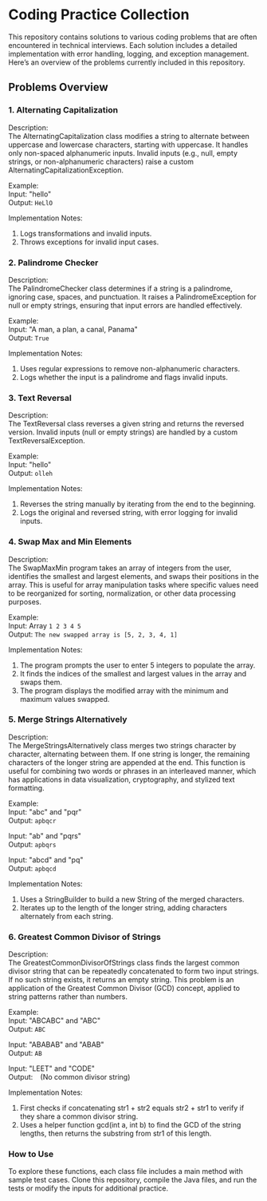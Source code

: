 # **Coding Practice Collection**
This repository contains solutions to various coding problems that are often encountered in technical interviews. Each solution includes a detailed implementation with error handling, logging, and exception management. Here’s an overview of the problems currently included in this repository.

## Problems Overview

### 1. Alternating Capitalization
Description:\
The AlternatingCapitalization class modifies a string to alternate between uppercase and lowercase characters, starting with uppercase. It handles only non-spaced alphanumeric inputs. Invalid inputs (e.g., null, empty strings, or non-alphanumeric characters) raise a custom AlternatingCapitalizationException.

Example:\
Input: "hello"\
Output: `HeLlO`

Implementation Notes:
1. Logs transformations and invalid inputs.
2. Throws exceptions for invalid input cases.

### 2. Palindrome Checker
Description:\
The PalindromeChecker class determines if a string is a palindrome, ignoring case, spaces, and punctuation. It raises a PalindromeException for null or empty strings, ensuring that input errors are handled effectively.

Example:\
Input: "A man, a plan, a canal, Panama"\
Output: `True`

Implementation Notes:
1. Uses regular expressions to remove non-alphanumeric characters.
2. Logs whether the input is a palindrome and flags invalid inputs.

### 3. Text Reversal
Description:\
The TextReversal class reverses a given string and returns the reversed version. Invalid inputs (null or empty strings) are handled by a custom TextReversalException.

Example:\
Input: "hello"\
Output: `olleh`

Implementation Notes:
1. Reverses the string manually by iterating from the end to the beginning.
2. Logs the original and reversed string, with error logging for invalid inputs.

### 4. Swap Max and Min Elements
Description:\
The SwapMaxMin program takes an array of integers from the user, identifies the smallest and largest elements, and swaps their positions in the array. This is useful for array manipulation tasks where specific values need to be reorganized for sorting, normalization, or other data processing purposes.

Example:\
Input: Array `1 2 3 4 5`\
Output: `The new swapped array is [5, 2, 3, 4, 1]`

Implementation Notes:
1. The program prompts the user to enter 5 integers to populate the array.
2. It finds the indices of the smallest and largest values in the array and swaps them.
3. The program displays the modified array with the minimum and maximum values swapped.

### 5. Merge Strings Alternatively
Description:\
The MergeStringsAlternatively class merges two strings character by character, alternating between them. If one string is longer, the remaining characters of the longer string are appended at the end. This function is useful for combining two words or phrases in an interleaved manner, which has applications in data visualization, cryptography, and stylized text formatting.

Example:\
Input: "abc" and "pqr"\
Output: `apbqcr`

Input: "ab" and "pqrs"\
Output: `apbqrs`

Input: "abcd" and "pq"\
Output: `apbqcd`

Implementation Notes:
1. Uses a StringBuilder to build a new String of the merged characters.
2. Iterates up to the length of the longer string, adding characters alternately from each string.

### 6. Greatest Common Divisor of Strings
Description:\
The GreatestCommonDivisorOfStrings class finds the largest common divisor string that can be repeatedly concatenated to form two input strings. If no such string exists, it returns an empty string. This problem is an application of the Greatest Common Divisor (GCD) concept, applied to string patterns rather than numbers.

Example:\
Input: "ABCABC" and "ABC"\
Output: `ABC`

Input: "ABABAB" and "ABAB"\
Output: `AB`

Input: "LEET" and "CODE"\
Output: ` ` (No common divisor string)

Implementation Notes:
1. First checks if concatenating str1 + str2 equals str2 + str1 to verify if they share a common divisor string.
2. Uses a helper function gcd(int a, int b) to find the GCD of the string lengths, then returns the substring from str1 of this length.


### **How to Use**
To explore these functions, each class file includes a main method with sample test cases. Clone this repository, compile the Java files, and run the tests or modify the inputs for additional practice.
